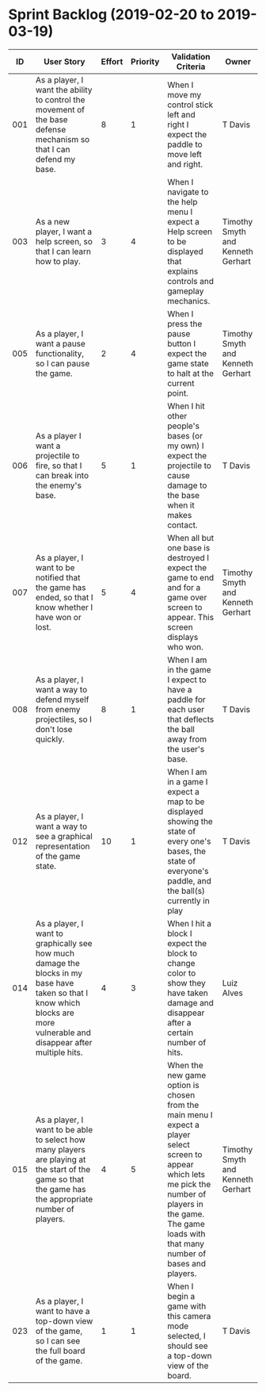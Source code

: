 # Sprint Backlog (2019-02-20 to 2019-03-19)

| ID | User Story | Effort | Priority | Validation Criteria | Owner |
|----|------------|--------|----------|---------------------|-------|
|001| As a player, I want the ability to control the movement of the base defense mechanism so that I can defend my base.|8|1|When I move my control stick left and right I expect the paddle to move left and right.| T Davis |
|003| As a new player, I want a help screen, so that I can learn how to play.|3|4|When I navigate to the help menu I expect a Help screen to be displayed that explains controls and gameplay mechanics.|Timothy Smyth and Kenneth Gerhart|
|005| As a player, I want a pause functionality, so I can pause the game.|2|4|When I press the pause button I expect the game state to halt at the current point.|Timothy Smyth and Kenneth Gerhart|
|006| As a player I want a projectile to fire, so that I can break into the enemy's base.|5|1|When I hit other people's bases (or my own) I expect the projectile to cause damage to the base when it makes contact.| T Davis |
|007| As a player, I want to be notified that the game has ended, so that I know whether I have won or lost.|5|4|When all but one base is destroyed I expect the game to end and for a game over screen to appear. This screen displays who won.|Timothy Smyth and Kenneth Gerhart|
|008| As a player, I want a way to defend myself from enemy projectiles, so I don't lose quickly.|8|1|When I am in the game I expect to have a paddle for each user that deflects the ball away from the user's base.| T Davis|
|012| As a player, I want a way to see a graphical representation of the game state.|10|1|When I am in a game I expect a map to be displayed showing the state of every one's bases, the state of everyone's paddle, and the ball(s) currently in play| T Davis |
|014| As a player, I want to graphically see how much damage the blocks in my base have taken so that I know which blocks are more vulnerable and disappear after multiple hits.|4|3|When I hit a block I expect the block to change color to show they have taken damage and disappear after a certain number of hits.|Luiz Alves|
|015| As a player, I want to be able to select how many players are playing at the start of the game so that the game has the appropriate number of players.|4|5|When the new game option is chosen from the main menu I expect a player select screen to appear which lets me pick the number of players in the game. The game loads with that many number of bases and players.|Timothy Smyth and Kenneth Gerhart|
|023| As a player, I want to have a top-down view of the game, so I can see the full board of the game. |1|1| When I begin a game with this camera mode selected, I should see a top-down view of the board. | T Davis |

